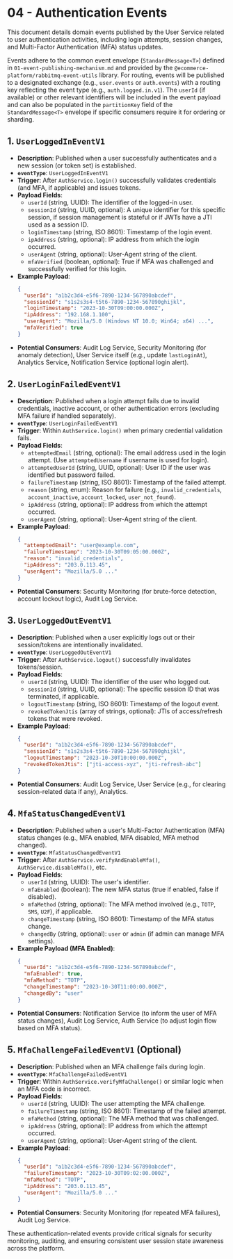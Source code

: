 # 04 - Authentication Events

This document details domain events published by the User Service related to user authentication activities, including login attempts, session changes, and Multi-Factor Authentication (MFA) status updates.

Events adhere to the common event envelope (`StandardMessage<T>`) defined in `01-event-publishing-mechanism.md` and provided by the `@ecommerce-platform/rabbitmq-event-utils` library.
For routing, events will be published to a designated exchange (e.g., `user.events` or `auth.events`) with a routing key reflecting the event type (e.g., `auth.logged.in.v1`). The `userId` (if available) or other relevant identifiers will be included in the event payload and can also be populated in the `partitionKey` field of the `StandardMessage<T>` envelope if specific consumers require it for ordering or sharding.

## 1. `UserLoggedInEventV1`

*   **Description**: Published when a user successfully authenticates and a new session (or token set) is established.
*   **`eventType`**: `UserLoggedInEventV1`
*   **Trigger**: After `AuthService.login()` successfully validates credentials (and MFA, if applicable) and issues tokens.
*   **Payload Fields**:
    *   `userId` (string, UUID): The identifier of the logged-in user.
    *   `sessionId` (string, UUID, optional): A unique identifier for this specific session, if session management is stateful or if JWTs have a JTI used as a session ID.
    *   `loginTimestamp` (string, ISO 8601): Timestamp of the login event.
    *   `ipAddress` (string, optional): IP address from which the login occurred.
    *   `userAgent` (string, optional): User-Agent string of the client.
    *   `mfaVerified` (boolean, optional): True if MFA was challenged and successfully verified for this login.
*   **Example Payload**:
    ```json
    {
      "userId": "a1b2c3d4-e5f6-7890-1234-567890abcdef",
      "sessionId": "s1s2s3s4-t5t6-7890-1234-567890ghijkl",
      "loginTimestamp": "2023-10-30T09:00:00.000Z",
      "ipAddress": "192.168.1.100",
      "userAgent": "Mozilla/5.0 (Windows NT 10.0; Win64; x64) ...",
      "mfaVerified": true
    }
    ```
*   **Potential Consumers**: Audit Log Service, Security Monitoring (for anomaly detection), User Service itself (e.g., update `lastLoginAt`), Analytics Service, Notification Service (optional login alert).

## 2. `UserLoginFailedEventV1`

*   **Description**: Published when a login attempt fails due to invalid credentials, inactive account, or other authentication errors (excluding MFA failure if handled separately).
*   **`eventType`**: `UserLoginFailedEventV1`
*   **Trigger**: Within `AuthService.login()` when primary credential validation fails.
*   **Payload Fields**:
    *   `attemptedEmail` (string, optional): The email address used in the login attempt. (Use `attemptedUsername` if username is used for login).
    *   `attemptedUserId` (string, UUID, optional): User ID if the user was identified but password failed.
    *   `failureTimestamp` (string, ISO 8601): Timestamp of the failed attempt.
    *   `reason` (string, enum): Reason for failure (e.g., `invalid_credentials`, `account_inactive`, `account_locked`, `user_not_found`).
    *   `ipAddress` (string, optional): IP address from which the attempt occurred.
    *   `userAgent` (string, optional): User-Agent string of the client.
*   **Example Payload**:
    ```json
    {
      "attemptedEmail": "user@example.com",
      "failureTimestamp": "2023-10-30T09:05:00.000Z",
      "reason": "invalid_credentials",
      "ipAddress": "203.0.113.45",
      "userAgent": "Mozilla/5.0 ..."
    }
    ```
*   **Potential Consumers**: Security Monitoring (for brute-force detection, account lockout logic), Audit Log Service.

## 3. `UserLoggedOutEventV1`

*   **Description**: Published when a user explicitly logs out or their session/tokens are intentionally invalidated.
*   **`eventType`**: `UserLoggedOutEventV1`
*   **Trigger**: After `AuthService.logout()` successfully invalidates tokens/session.
*   **Payload Fields**:
    *   `userId` (string, UUID): The identifier of the user who logged out.
    *   `sessionId` (string, UUID, optional): The specific session ID that was terminated, if applicable.
    *   `logoutTimestamp` (string, ISO 8601): Timestamp of the logout event.
    *   `revokedTokenJtis` (array of strings, optional): JTIs of access/refresh tokens that were revoked.
*   **Example Payload**:
    ```json
    {
      "userId": "a1b2c3d4-e5f6-7890-1234-567890abcdef",
      "sessionId": "s1s2s3s4-t5t6-7890-1234-567890ghijkl",
      "logoutTimestamp": "2023-10-30T10:00:00.000Z",
      "revokedTokenJtis": ["jti-access-xyz", "jti-refresh-abc"]
    }
    ```
*   **Potential Consumers**: Audit Log Service, User Service (e.g., for clearing session-related data if any), Analytics.

## 4. `MfaStatusChangedEventV1`

*   **Description**: Published when a user's Multi-Factor Authentication (MFA) status changes (e.g., MFA enabled, MFA disabled, MFA method changed).
*   **`eventType`**: `MfaStatusChangedEventV1`
*   **Trigger**: After `AuthService.verifyAndEnableMfa()`, `AuthService.disableMfa()`, etc.
*   **Payload Fields**:
    *   `userId` (string, UUID): The user's identifier.
    *   `mfaEnabled` (boolean): The new MFA status (true if enabled, false if disabled).
    *   `mfaMethod` (string, optional): The MFA method involved (e.g., `TOTP`, `SMS`, `U2F`), if applicable.
    *   `changeTimestamp` (string, ISO 8601): Timestamp of the MFA status change.
    *   `changedBy` (string, optional): `user` or `admin` (if admin can manage MFA settings).
*   **Example Payload (MFA Enabled)**:
    ```json
    {
      "userId": "a1b2c3d4-e5f6-7890-1234-567890abcdef",
      "mfaEnabled": true,
      "mfaMethod": "TOTP",
      "changeTimestamp": "2023-10-30T11:00:00.000Z",
      "changedBy": "user"
    }
    ```
*   **Potential Consumers**: Notification Service (to inform the user of MFA status changes), Audit Log Service, Auth Service (to adjust login flow based on MFA status).

## 5. `MfaChallengeFailedEventV1` (Optional)

*   **Description**: Published when an MFA challenge fails during login.
*   **`eventType`**: `MfaChallengeFailedEventV1`
*   **Trigger**: Within `AuthService.verifyMfaChallenge()` or similar logic when an MFA code is incorrect.
*   **Payload Fields**:
    *   `userId` (string, UUID): The user attempting the MFA challenge.
    *   `failureTimestamp` (string, ISO 8601): Timestamp of the failed attempt.
    *   `mfaMethod` (string, optional): The MFA method that was challenged.
    *   `ipAddress` (string, optional): IP address from which the attempt occurred.
    *   `userAgent` (string, optional): User-Agent string of the client.
*   **Example Payload**:
    ```json
    {
      "userId": "a1b2c3d4-e5f6-7890-1234-567890abcdef",
      "failureTimestamp": "2023-10-30T09:02:00.000Z",
      "mfaMethod": "TOTP",
      "ipAddress": "203.0.113.45",
      "userAgent": "Mozilla/5.0 ..."
    }
    ```
*   **Potential Consumers**: Security Monitoring (for repeated MFA failures), Audit Log Service.

These authentication-related events provide critical signals for security monitoring, auditing, and ensuring consistent user session state awareness across the platform.
